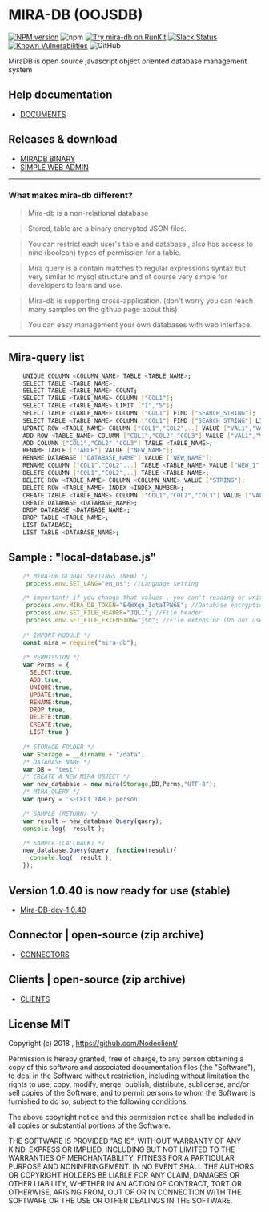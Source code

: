 # MIRA-DB (OOJSDB)

[![NPM version][npm-image]][npm-url]
![npm](https://img.shields.io/npm/dt/mira-db)
[![Try mira-db on RunKit](https://badge.runkitcdn.com/mira-db.svg)](https://npm.runkit.com/mira-db)
[![Slack Status](https://img.shields.io/badge/slack-Nodeclient-blue.svg?longCache=true&style=flat)](https://join.slack.com/t/nodeclient/shared_invite/enQtNDg5NzE0MjQyNTMyLTE3ZTdkMDQ0ODEzZThmNDQ3NjhhZGMwZWQ4MDI0YTI2MDEwOTQ3YjVjZmUyY2FmZTlhN2IwMDYwNmI4YjhjNzk)
[![Known Vulnerabilities](https://snyk.io/test/npm/mira-db/badge.svg)](https://snyk.io/test/npm/mira-db)
![GitHub](https://img.shields.io/github/license/mashape/apistatus.svg)

MiraDB is open source javascript object oriented database management system 

## Help documentation
* [DOCUMENTS][df9]

## Releases & download
* [MIRADB BINARY][df15]
* [SIMPLE WEB ADMIN][df14] 


----
### What makes mira-db different?
 > Mira-db is a non-relational database
 
 > Stored, table are a binary encrypted JSON files.
 
 > You can restrict each user's table and database , also has access to nine (boolean) types of permission for a table.
 
 > Mira query is a contain matches to regular expressions syntax but very similar to mysql structure and of course very simple for developers to learn and use.

 > Mira-db is supporting cross-application. (don't worry you can reach many samples on the github page about this)
 
 > You can easy management your own databases with web interface.
 
----

## Mira-query list
```bash
    UNIQUE COLUMN <COLUMN_NAME> TABLE <TABLE_NAME>;
    SELECT TABLE <TABLE_NAME>; 
    SELECT TABLE <TABLE_NAME> COUNT; 
    SELECT TABLE <TABLE_NAME> COLUMN ["COL1"];
    SELECT TABLE <TABLE_NAME> LIMIT ["1","5"];
    SELECT TABLE <TABLE_NAME> COLUMN ["COL1"] FIND ["SEARCH_STRING"];
    SELECT TABLE <TABLE_NAME> COLUMN ["COL1"] FIND ["SEARCH_STRING"] LIKE; 
    UPDATE ROW <TABLE_NAME> COLUMN ["COL1","COL2",..] VALUE ["VAL1","VAL2"] FIND ["COL1","SEARCH_STRING"];
    ADD ROW <TABLE_NAME> COLUMN ["COL1","COL2","COL3"] VALUE ["VAL1","VAL2","VAL3"]; 
    ADD COLUMN ["COL1","COL2","COL3"] TABLE <TABLE_NAME>; 
    RENAME TABLE ["TABLE"] VALUE ["NEW_NAME"]; 
    RENAME DATABASE ["DATABASE_NAME"] VALUE ["NEW_NAME"]; 
    RENAME COLUMN ["COL1","COL2",..] TABLE <TABLE_NAME> VALUE ["NEW_1","NEW_2"]; 
    DELETE COLUMN ["COL1","COL2",..] TABLE <TABLE_NAME>; 
    DELETE ROW <TABLE_NAME> COLUMN <COLUMN_NAME> VALUE ["STRING"];
    DELETE ROW <TABLE_NAME> INDEX <INDEX_NUMBER>;
    CREATE TABLE <TABLE_NAME> COLUMN ["COL1","COL2","COL3"] VALUE ["VAL1","VAL2","VAL3"];
    CREATE DATABASE <DATABASE_NAME>;
    DROP DATABASE <DATABASE_NAME>;
    DROP TABLE <TABLE_NAME>;
    LIST DATABASE;
    LIST TABLE <DATABASE_NAME>;
```

## Sample : "local-database.js"

```js
    /* MIRA-DB GLOBAL SETTINGS (NEW) */
     process.env.SET_LANG="en_us"; //Language setting

    /* important! if you change that values , you can't reading or writing data from by default (mira-db) database's */
     process.env.MIRA_DB_TOKEN="E4WXqn_IotaTPN6E"; //Database encryption token
     process.env.SET_FILE_HEADER="JQL1"; //File header
     process.env.SET_FILE_EXTENSION="jsq"; //File extension (Do not use the dot)
    
    /* IMPORT MODULE */
    const mira = require("mira-db");
    
    /* PERMISSION */
    var Perms = { 
      SELECT:true,
      ADD:true,
      UNIQUE:true,
      UPDATE:true,
      RENAME:true,
      DROP:true,
      DELETE:true,
      CREATE:true,
      LIST:true }
      
    /* STORAGE FOLDER */
    var Storage = __dirname + "/data";
    /* DATABASE NAME */
    var DB = "test";
    /* CREATE A NEW MIRA OBJECT */
    var new_database = new mira(Storage,DB,Perms,"UTF-8");
    /* MIRA-QUERY */
    var query = 'SELECT TABLE person'
```

```js   
    /* SAMPLE (RETURN) */
    var result = new_database.Query(query);  
    console.log(  result );
```
```js     
    /* SAMPLE (CALLBACK) */
    new_database.Query(query ,function(result){
      console.log(  result );
    });           
```

## Version 1.0.40 is now ready for use (stable)
* [Mira-DB-dev-1.0.40][df200]

## Connector | open-source (zip archive)
* [CONNECTORS][df1]

## Clients | open-source (zip archive)
* [CLIENTS][df2]


## License MIT

Copyright (c) 2018 , https://github.com/Nodeclient/

Permission is hereby granted, free of charge, to any person obtaining
a copy of this software and associated documentation files (the
"Software"), to deal in the Software without restriction, including
without limitation the rights to use, copy, modify, merge, publish,
distribute, sublicense, and/or sell copies of the Software, and to
permit persons to whom the Software is furnished to do so, subject to
the following conditions:

The above copyright notice and this permission notice shall be
included in all copies or substantial portions of the Software.

THE SOFTWARE IS PROVIDED "AS IS", WITHOUT WARRANTY OF ANY KIND,
EXPRESS OR IMPLIED, INCLUDING BUT NOT LIMITED TO THE WARRANTIES OF
MERCHANTABILITY, FITNESS FOR A PARTICULAR PURPOSE AND
NONINFRINGEMENT. IN NO EVENT SHALL THE AUTHORS OR COPYRIGHT HOLDERS BE
LIABLE FOR ANY CLAIM, DAMAGES OR OTHER LIABILITY, WHETHER IN AN ACTION
OF CONTRACT, TORT OR OTHERWISE, ARISING FROM, OUT OF OR IN CONNECTION
WITH THE SOFTWARE OR THE USE OR OTHER DEALINGS IN THE SOFTWARE.

   [df142]: <https://github.com/Nodeclient/Mira-DB/blob/master/language/readme.md>
   [df141]: <https://github.com/Nodeclient/Mira-DB/blob/master/language/sample.json>
   [df200]: <https://github.com/Nodeclient/Mira-DB/tree/master/sources/mira-dev-1.0.40>
   [df2]: <https://git.io/fpQur>
   [df1]: <https://git.io/fpQua>
   [df15]: <https://git.io/fpabN>
   [df14]: <https://nodeclient.github.io/helpdocs/#simple-admin-section>
   [df9]: <https://nodeclient.github.io/helpdocs/>

   [npm-image]: https://img.shields.io/npm/v/mira-db.svg?style=flat
   [npm-url]: https://npmjs.org/package/mira-db
   [downloads-image]: https://img.shields.io/npm/dm/mira-db.svg?style=flat
   [downloads-url]: https://npmjs.org/package/mira-db

